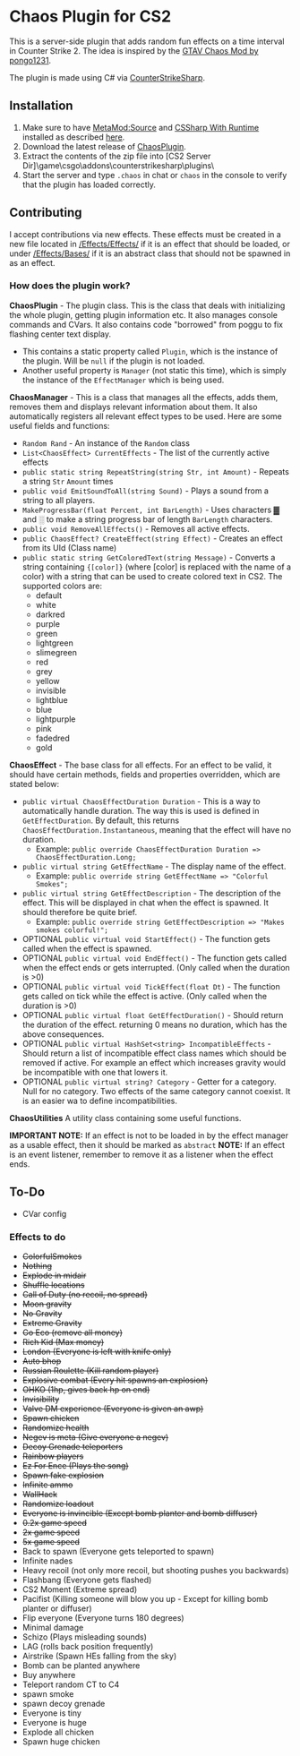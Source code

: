 ﻿# Chaos Plugin for CS2

This is a server-side plugin that adds random fun effects on a time interval in Counter Strike 2. The idea is inspired by the [GTAV Chaos Mod by pongo1231](https://www.gta5-mods.com/scripts/chaos-mod-v-beta).

The plugin is made using C# via [CounterStrikeSharp](https://github.com/roflmuffin/CounterStrikeSharp).

## Installation

1. Make sure to have [MetaMod:Source](https://www.metamodsource.net/downloads.php/?branch=master) and [CSSharp With Runtime](https://github.com/roflmuffin/CounterStrikeSharp/releases) installed as described [here](https://docs.cssharp.dev/docs/guides/getting-started.html).
2. Download the latest release of [ChaosPlugin](https://github.com/Theuntextured/CS2ChaosPlugin/releases).
3. Extract the contents of the zip file into [CS2 Server Dir]\game\csgo\addons\counterstrikesharp\plugins\
4. Start the server and type `.chaos` in chat or `chaos` in the console to verify that the plugin has loaded correctly.

## Contributing

I accept contributions via new effects. These effects must be created in a new file located in [/Effects/Effects/](https://github.com/Theuntextured/CS2ChaosPlugin/tree/master/Effects/Effects) if it is an effect that should be loaded, or under [/Effects/Bases/](https://github.com/Theuntextured/CS2ChaosPlugin/tree/master/Effects/Bases) if it is an abstract class that should not be spawned in as an effect.

### How does the plugin work?

**ChaosPlugin** - The plugin class. This is the class that deals with initializing the whole plugin, getting plugin information etc. 
It also manages console commands and CVars. It also contains code "borrowed" from poggu to fix flashing center text display.
* This contains a static property called `Plugin`, which is the instance of the plugin. Will be `null` if the plugin is not loaded.
* Another useful property is `Manager` (not static this time), which is simply the instance of the `EffectManager` which is being used.

**ChaosManager** - This is a class that manages all the effects, adds them, removes them and displays relevant information about them.
It also automatically registers all relevant effect types to be used. Here are some useful fields and functions:
* `Random Rand` - An instance of the `Random` class
* `List<ChaosEffect> CurrentEffects` - The list of the currently active effects
* `public static string RepeatString(string Str, int Amount)` - Repeats a string `Str` `Amount` times
* `public void EmitSoundToAll(string Sound)` - Plays a sound from a string to all players.
* `MakeProgressBar(float Percent, int BarLength)` - Uses characters ▓ and ░ to make a string progress bar of length `BarLength` characters.
* `public void RemoveAllEffects()` - Removes all active effects.
* `public ChaosEffect? CreateEffect(string Effect)` - Creates an effect from its UId (Class name)
* `public static string GetColoredText(string Message)` - Converts a string containing `{[color]}` (where [color] is replaced with the name of a color) with a string that can be used to create colored text in CS2. The supported colors are:
  * default
  * white
  * darkred
  * purple
  * green
  * lightgreen
  * slimegreen
  * red
  * grey
  * yellow
  * invisible
  * lightblue
  * blue
  * lightpurple
  * pink
  * fadedred
  * gold


**ChaosEffect** - The base class for all effects. For an effect to be valid, it should have certain methods, fields and properties overridden, which are stated below:

* `public virtual ChaosEffectDuration Duration` - This is a way to automatically handle duration. The way this is used is defined in `GetEffectDuration`. By default, this returns `ChaosEffectDuration.Instantaneous`, meaning that the effect will have no duration.
    * Example: `public override ChaosEffectDuration Duration => ChaosEffectDuration.Long;`
* `public virtual string GetEffectName` - The display name of the effect. 
  * Example: `public override string GetEffectName => "Colorful Smokes";`
* `public virtual string GetEffectDescription` - The description of the effect. This will be displayed in chat when the effect is spawned. It should therefore be quite brief.
  * Example: `public override string GetEffectDescription => "Makes smokes colorful!";`
* OPTIONAL `public virtual void StartEffect()` - The function gets called when the effect is spawned.
* OPTIONAL `public virtual void EndEffect()` - The function gets called when the effect ends or gets interrupted. (Only called when the duration is >0)
* OPTIONAL `public virtual void TickEffect(float Dt)` - The function gets called on tick while the effect is active. (Only called when the duration is >0)
* OPTIONAL `public virtual float GetEffectDuration()` - Should return the duration of the effect. returning 0 means no duration, which has the above consequences.
* OPTIONAL `public virtual HashSet<string> IncompatibleEffects` - Should return a list of incompatible effect class names which should be removed if active. For example an effect which increases gravity would be incompatible with one that lowers it.
* OPTIONAL `public virtual string? Category` - Getter for a category. Null for no category. Two effects of the same category cannot coexist. It is an easier wa to define incompatibilities.

**ChaosUtilities** A utility class containing some useful functions.

**IMPORTANT NOTE:** If an effect is not to be loaded in by the effect manager as a usable effect, then it should be marked as `abstract`
**NOTE:** If an effect is an event listener, remember to remove it as a listener when the effect ends.
## To-Do

* CVar config

### Effects to do

* ~~ColorfulSmokes~~
* ~~Nothing~~
* ~~Explode in midair~~
* ~~Shuffle locations~~
* ~~Call of Duty (no recoil, no spread)~~
* ~~Moon gravity~~
* ~~No Gravity~~
* ~~Extreme Gravity~~
* ~~Go Eco (remove all money)~~
* ~~Rich Kid (Max money)~~
* ~~London (Everyone is left with knife only)~~
* ~~Auto bhop~~
* ~~Russian Roulette (Kill random player)~~
* ~~Explosive combat (Every hit spawns an explosion)~~
* ~~OHKO (1hp, gives back hp on end)~~
* ~~Invisibility~~
* ~~Valve DM experience (Everyone is given an awp)~~
* ~~Spawn chicken~~
* ~~Randomize health~~
* ~~Negev is meta (Give everyone a negev)~~
* ~~Decoy Grenade teleporters~~
* ~~Rainbow players~~
* ~~Ez For Ence (Plays the song)~~
* ~~Spawn fake explosion~~
* ~~Infinite ammo~~
* ~~WallHack~~
* ~~Randomize loadout~~
* ~~Everyone is invincible (Except bomb planter and bomb diffuser)~~
* ~~0.2x game speed~~
* ~~2x game speed~~
* ~~5x game speed~~
* Back to spawn (Everyone gets teleported to spawn)
* Infinite nades
* Heavy recoil (not only more recoil, but shooting pushes you backwards)
* Flashbang (Everyone gets flashed)
* CS2 Moment (Extreme spread)
* Pacifist (Killing someone will blow you up - Except for killing bomb planter or diffuser)
* Flip everyone (Everyone turns 180 degrees)
* Minimal damage
* Schizo (Plays misleading sounds)
* LAG (rolls back position frequently)
* Airstrike (Spawn HEs falling from the sky)
* Bomb can be planted anywhere
* Buy anywhere
* Teleport random CT to C4
* spawn smoke
* spawn decoy grenade
* Everyone is tiny
* Everyone is huge
* Explode all chicken
* Spawn huge chicken